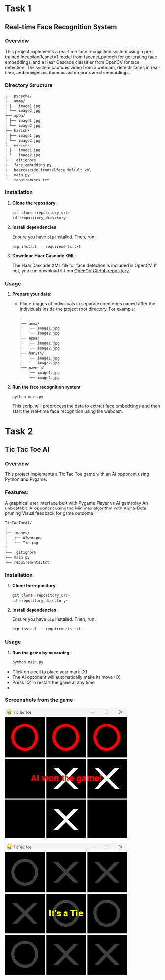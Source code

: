# Task 1
## Real-time Face Recognition System
### Overview
This project implements a real-time face recognition system using a pre-trained InceptionResnetV1 model from facenet_pytorch for generating face embeddings, and a Haar Cascade classifier from OpenCV for face detection. The system captures video from a webcam, detects faces in real-time, and recognizes them based on pre-stored embeddings.

### Directory Structure
```
├── pycache/
├── amma/
│ ├── image1.jpg
│ └── image2.jpg
├── appa/
│ ├── image1.jpg
│ └── image2.jpg
├── harish/
│ ├── image1.jpg
│ └── image2.jpg
├── naveen/
│ ├── image1.jpg
│ └── image2.jpg
├── .gitignore
├── face_embedding.py
├── haarcascade_frontalface_default.xml
├── main.py
└── requirements.txt
```
### Installation

1. **Clone the repository**:

    ```bash
    git clone <repository_url>
    cd <repository_directory>
    ```

2. **Install dependencies**:

    Ensure you have `pip` installed. Then, run:

    ```bash
    pip install -r requirements.txt
    ```

3. **Download Haar Cascade XML**:

    The Haar Cascade XML file for face detection is included in OpenCV. If not, you can download it from [OpenCV GitHub repository](https://github.com/opencv/opencv/tree/master/data/haarcascades).

### Usage

1. **Prepare your data**:
    - Place images of individuals in separate directories named after the individuals inside the project root directory. For example:
      ```
      .
      ├── amma/
      │   ├── image1.jpg
      │   └── image2.jpg
      ├── appa/
      │   ├── image1.jpg
      │   └── image2.jpg
      ├── harish/
      │   ├── image1.jpg
      │   └── image2.jpg
      └── naveen/
          ├── image1.jpg
          └── image2.jpg
      ```

2. **Run the face recognition system**:

    ```bash
    python main.py
    ```

    This script will preprocess the data to extract face embeddings and then start the real-time face recognition using the webcam.

# Task 2
## Tic Tac Toe AI
### Overview
This project implements a Tic Tac Toe game with an AI opponent using Python and Pygame.
### Features:
A graphical user interface built with Pygame
Player vs AI gameplay
An unbeatable AI opponent using the Minimax algorithm with Alpha-Beta pruning
Visual feedback for game outcome
```
TicTacToeAI/
│
├── images/
│   ├── AIwon.png
│   └── Tie.png
│
├── .gitignore
├── main.py
└── requirements.txt
```
### Installation

1. **Clone the repository**:

    ```bash
    git clone <repository_url>
    cd <repository_directory>
    ```

2. **Install dependencies**:

    Ensure you have `pip` installed. Then, run:

    ```bash
    pip install -r requirements.txt
    ```
### Usage

1. **Run the game by executing** :
    ```bash
    python main.py
    ```
- Click on a cell to place your mark (X)
- The AI opponent will automatically make its move (O)
- Press 'Q' to restart the game at any time
- 
### Screenshots from the game

![AI won](Task2/TicTacToeAI/images/aiwon.png)

![Tie](Task2/TicTacToeAI/images/tie.png)
